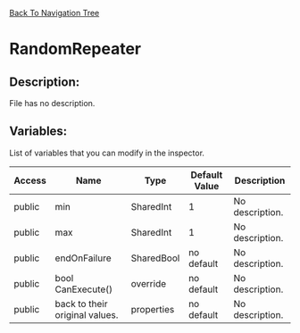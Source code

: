 [Back To Navigation Tree](https://wesleywh.github.io/GameDevRepo/docs/navigation.html)
# RandomRepeater

## Description:
File has no description.

## Variables:
List of variables that you can modify in the inspector.

|Access|Name|Type|Default Value|Description|
|---|---|---|---|---|
|public|min|SharedInt|1|No description.|
|public|max|SharedInt|1|No description.|
|public|endOnFailure|SharedBool|no default|No description.|
|public|bool CanExecute()|override|no default|No description.|
|public|back to their original values.|properties|no default|No description.|
